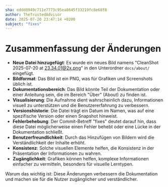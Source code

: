 ```yaml
---
sha: eddd0949c711e7773c95ea8645f33219fc8e68f8
author: TheTrustedAdvisor
date: 2025-07-20 23:47:14 +0200
subject: "fixes"
---
```


  # Zusammenfassung der Änderungen

- **Neue Datei hinzugefügt**: Es wurde ein neues Bild namens "CleanShot 2025-07-20 at 23.34.01@2x.png" in den Unterordner `docs/about/` eingefügt.
- **Bildformat**: Das Bild ist ein PNG, was für Grafiken und Screenshots üblich ist.
- **Dokumentationsbereich**: Das Bild könnte Teil der Dokumentation oder einer Anleitung sein, die im Bereich "Über" (About) zu finden ist.
- **Visualisierung**: Die Aufnahme dient wahrscheinlich dazu, Informationen visuell zu unterstützen und die Benutzererfahrung zu verbessern.
- **Versionshistorie**: Die Datei trägt ein Datum im Namen, was auf eine spezifische Version oder einen Snapshot hinweist.
- **Fehlerbehebung**: Der Commit-Betreff "fixes" deutet darauf hin, dass diese Datei möglicherweise einen Fehler behebt oder eine Lücke in der Dokumentation schließt.
- **Benutzerfreundlichkeit**: Durch das Hinzufügen von Bildern wird die Verständlichkeit der Inhalte erhöht.
- **Konsistenz**: Solche visuellen Elemente helfen, die Konsistenz in der Präsentation der Informationen zu wahren.
- **Zugänglichkeit**: Grafiken können helfen, komplexe Informationen einfacher zu vermitteln, besonders für visuelle Lerntypen.

Warum das wichtig ist: Diese Änderungen verbessern die Dokumentation und machen sie für die Nutzer zugänglicher und verständlicher.
